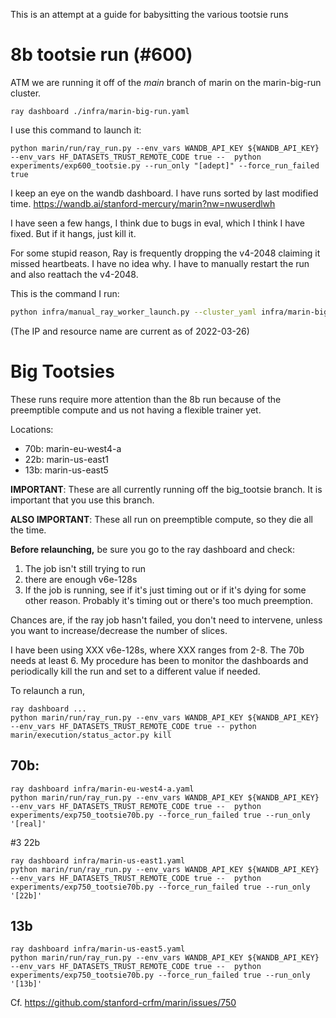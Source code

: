 This is an attempt at a guide for babysitting the various tootsie runs


# 8b tootsie run (#600)

ATM we are running it off of the *main* branch of marin on the marin-big-run cluster.

```
ray dashboard ./infra/marin-big-run.yaml
```

I use this command to launch it:

```
python marin/run/ray_run.py --env_vars WANDB_API_KEY ${WANDB_API_KEY}  --env_vars HF_DATASETS_TRUST_REMOTE_CODE true --  python experiments/exp600_tootsie.py --run_only "[adept]" --force_run_failed true
```

I keep an eye on the wandb dashboard. I have runs sorted by last modified time. https://wandb.ai/stanford-mercury/marin?nw=nwuserdlwh

I have seen a few hangs, I think due to bugs in eval, which I think I have fixed. But if it hangs, just kill it.

For some stupid reason, Ray is frequently dropping the v4-2048 claiming it missed heartbeats. I have no idea why. I have to manually restart the run
and also reattach the v4-2048.

This is the command I run:

```bash
python infra/manual_ray_worker_launch.py --cluster_yaml infra/marin-big-run.yaml --reserved --tpu_type v4-2048 --zone us-central2-b --head 10.130.1.66 --tpu_name ray-worker-manual-66nw3n5u
```

(The IP and resource name are current as of 2022-03-26)


# Big Tootsies

These runs require more attention than the 8b run because of the preemptible compute and us not having a flexible trainer yet.

Locations:

- 70b: marin-eu-west4-a
- 22b: marin-us-east1
- 13b: marin-us-east5

**IMPORTANT**: These are all currently running off the big_tootsie branch. It is important that you use this branch.

**ALSO IMPORTANT**: These all run on preemptible compute, so they die all the time.

**Before relaunching,** be sure you go to the ray dashboard and check:

1. The job isn't still trying to run
2. there are enough v6e-128s
3. If the job is running, see if it's just timing out or if it's dying for some other reason. Probably it's timing out or there's too much preemption.

Chances are, if the ray job hasn't failed, you don't need to intervene, unless you want to increase/decrease the number of slices.

I have been using XXX v6e-128s, where XXX ranges from 2-8. The 70b needs at least 6. My procedure has been to monitor the dashboards and periodically kill the run and set to a different value if needed.

To relaunch a run,

```
ray dashboard ...
python marin/run/ray_run.py --env_vars WANDB_API_KEY ${WANDB_API_KEY}  --env_vars HF_DATASETS_TRUST_REMOTE_CODE true -- python marin/execution/status_actor.py kill
```

## 70b:

```
ray dashboard infra/marin-eu-west4-a.yaml
python marin/run/ray_run.py --env_vars WANDB_API_KEY ${WANDB_API_KEY}  --env_vars HF_DATASETS_TRUST_REMOTE_CODE true --  python experiments/exp750_tootsie70b.py --force_run_failed true --run_only '[real]'
```

#3 22b

```
ray dashboard infra/marin-us-east1.yaml
python marin/run/ray_run.py --env_vars WANDB_API_KEY ${WANDB_API_KEY}  --env_vars HF_DATASETS_TRUST_REMOTE_CODE true --  python experiments/exp750_tootsie70b.py --force_run_failed true --run_only '[22b]'
```


## 13b

```
ray dashboard infra/marin-us-east5.yaml
python marin/run/ray_run.py --env_vars WANDB_API_KEY ${WANDB_API_KEY}  --env_vars HF_DATASETS_TRUST_REMOTE_CODE true --  python experiments/exp750_tootsie70b.py --force_run_failed true --run_only '[13b]'
```


Cf. https://github.com/stanford-crfm/marin/issues/750
